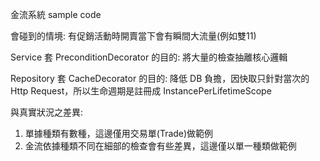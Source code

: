 金流系統 sample code

會碰到的情境: 有促銷活動時開賣當下會有瞬間大流量(例如雙11)  

Service 套 PreconditionDecorator 的目的: 將大量的檢查抽離核心邏輯  

Repository 套 CacheDecorator 的目的: 降低 DB 負擔，因快取只針對當次的 Http Request，所以生命週期是註冊成 InstancePerLifetimeScope  

與真實狀況之差異:  
1. 單據種類有數種，這邊僅用交易單(Trade)做範例  
2. 金流依據種類不同在細部的檢查會有些差異，這邊僅以單一種類做範例  
